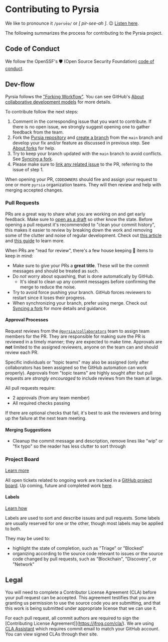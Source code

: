 # Contributing to Pyrsia

We like to pronounce it `/pərsēə/` or _[ pir-see-ah ]_. 😉 [Listen here](https://www.youtube.com/watch?v=yvFiJGMqM_Q&t=77s).

The following summarizes the process for contributing to the Pyrsia project.

## Code of Conduct

We follow the OpenSSF's 🛡️ (Open Source Security Foundation) [code of conduct](https://openssf.org/community/code-of-conduct/).

## Dev-flow

Pyrsia follows the ["Forking Workflow"](https://blog.devgenius.io/git-forking-workflow-bbba0226d39c). You can see GitHub's
[About collaborative development models](https://docs.github.com/en/pull-requests/collaborating-with-pull-requests/getting-started/about-collaborative-development-models#fork-and-pull-model) for more details.

To contribute follow the next steps:

1. Comment in the corresponding issue that you want to contribute. If there is no open issue, we strongly suggest
   opening one to gather feedback from the team.
2. Fork the [Pyrsia repository](https://github.com/pyrsia/pyrsia/fork) and [create a branch](https://docs.github.com/en/pull-requests/collaborating-with-pull-requests/proposing-changes-to-your-work-with-pull-requests/creating-and-deleting-branches-within-your-repository#creating-a-branch)
   from the `main` branch and develop your fix and/or feature as discussed in previous step. See
   [About forks](https://docs.github.com/en/pull-requests/collaborating-with-pull-requests/working-with-forks/about-forks) for help.
3. Try to keep your branch updated with the `main` branch to avoid conflicts. See
   [Syncing a fork](https://docs.github.com/en/pull-requests/collaborating-with-pull-requests/working-with-forks/syncing-a-fork).
4. Please make sure to [link any related issue](https://docs.github.com/en/issues/tracking-your-work-with-issues/linking-a-pull-request-to-an-issue)
   to the PR, referring to the issue of step 1.

When opening your PR, `CODEOWNERS` should fire and assign your request to one or more `pyrsia` organization teams.
They will then review and help with merging accepted changes.

### Pull Requests

PRs are a great way to share what you are working on and get early feedback. Make sure to [open as a draft](https://docs.github.com/en/pull-requests/collaborating-with-pull-requests/proposing-changes-to-your-work-with-pull-requests/about-pull-requests#draft-pull-requests) so other know the state.
Before opening a pull request it's recommended to "clean your commit history", this makes it easier to review by breaking down the work
and removing some of the clutter and noise of regular development. Check out [this article](https://medium.com/@catalinaturlea/clean-git-history-a-step-by-step-guide-eefc0ad8696d) and [this guide](https://about.gitlab.com/blog/2018/06/07/keeping-git-commit-history-clean/) to learn more.

When PRs are "read for review", there's a few house keeping 🧹 items to keep in mind:

- Make sure to give your PRs a **great title**. These will be the commit messages and should be treated as such.
- Do _not_ worry about squashing, that is done automatically by GitHub.
  - It's ideal to clean up any commit messages before confirming the merge to reduce the noise.
- Try to avoid force pushing your branch. GitHub forces reviewers to restart since it loses their progress.
- When synchronizing your branch, prefer using merge. Check out [Syncing a fork](https://docs.github.com/en/pull-requests/collaborating-with-pull-requests/working-with-forks/syncing-a-fork) for more details and guidance.

#### Approval Processes

Request reviews from the [`@pyrsia/collaborators`](https://github.com/orgs/pyrsia/teams/collaborators) team to assign team members for the PR.
They are responsible for making sure the PR is reviewed in a timely manner; they are expected to make time. Approvals are **not** limited to the assigned reviewers, anyone on the team can and should review each PR.

Specific individuals or "topic teams" may also be assigned (only after collaborators has been assigned so the GitHub automation can work properly). Approvals from "topic teams" are highly sought after but pull requests are _strongly encouraged_ to include reviews from the team at large.

All pull requests require:

- 2 approvals (from any team member)
- All required checks passing

If there are optional checks that fail, it's best to ask the reviewers and bring up the failure at the next team meeting.

#### Merging Suggestions

- Cleanup the commit message and description, remove lines like "wip" or "fix typo" so the reader has less clutter to sort through

### Project Board

[Learn more](https://docs.github.com/en/issues/organizing-your-work-with-project-boards/managing-project-boards/about-project-boards)

All open tickets related to ongoing work are tracked in a [GitHub project board](https://docs.github.com/en/issues/organizing-your-work-with-project-boards).
Up coming, future and completed work [here](https://github.com/orgs/pyrsia/projects/2).

#### Labels

[Learn how](https://docs.github.com/en/issues/using-labels-and-milestones-to-track-work/managing-labels#applying-a-label)

Labels are used to sort and describe issues and pull requests. Some labels are usually reserved for one or the other, though most labels may be applied to both.

They may be used to:

- highlight the state of completion, such as "Triage" or "Blocked"
- organizing according to the source code relevant to issues or the source code changed by pull requests, such as "Blockchain", "Discovery", or "Network"

## Legal

You will need to complete a Contributor License Agreement (CLA) before your pull request can be accepted. This agreement testifies that you are granting us permission to use the source code you are submitting, and that this work is being submitted under appropriate license that we can use it.

For each pull request, all commit authors are required to sign the [Contributing License Agreement]](https://jfrog.com/cla/). We are using [CLA Assistant](https://cla-assistant.io/) which requires commit email to match your GitHub account. You can view signed CLAs through their site.
